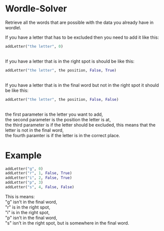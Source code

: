 # Wordle-Solver
Retrieve all the words that are possible with the data you already have in wordle\

If you have a letter that has to be excluded then you need to add it like this:
```python
addLetter("the letter", 0)
```
\
If you have a letter that is in the right spot is should be like this:
```python
addLetter("the letter", the position, False, True)
```
\
If you have a letter that is in the final word but not in the right spot it should be like this:
```python
addLetter("the letter", the position, False, False)
```
\
the first parameter is the letter you want to add,\
the second parameter is the position the letter is at,\
the third parameter is if the letter should be excluded, this means that the letter is not in the final word,\
the fourth paramter is if the letter is in the correct place.

# Example

```python
addLetter("g", 0)
addLetter("r", 1, False, True)
addLetter("i", 2, False, True)
addLetter("p", 3)
addLetter("s", 4, False, False)
```

This is means:\
"g" isn't in the final word,\
"r" is in the right spot,\
"i" is in the right spot,\
"p" isn't in the final word,\
"s" isn't in the right spot, but is somewhere in the final word.
